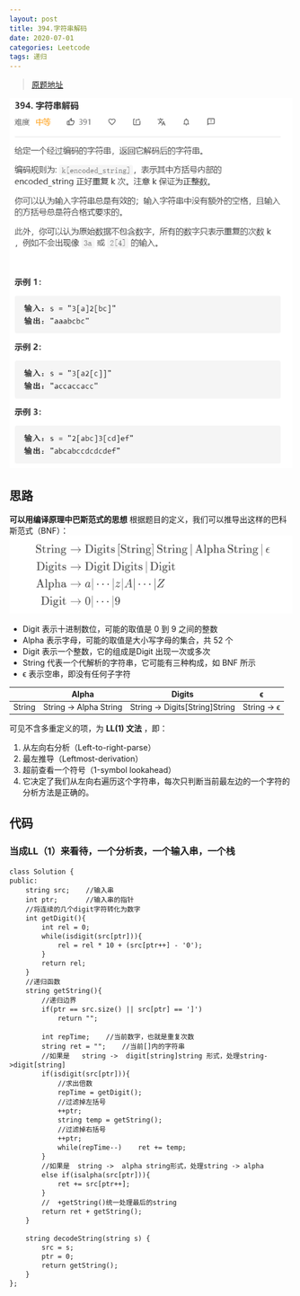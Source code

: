 ```yaml
---
layout: post
title: 394.字符串解码
date: 2020-07-01 
categories: Leetcode
tags: 递归
---
```


> [原题地址](https://leetcode-cn.com/problems/minimum-window-substring/) 

![](/images/posts/2020/07/08.png)

## 思路
**可以用编译原理中巴斯范式的思想**
根据题目的定义，我们可以推导出这样的巴科斯范式（BNF）：
![](/images/posts/2020/07/09.png)
- Digit 表示十进制数位，可能的取值是 0 到 9 之间的整数
- Alpha 表示字母，可能的取值是大小写字母的集合，共 52 个
- Digit 表示一个整数，它的组成是Digit 出现一次或多次
- String 代表一个代解析的字符串，它可能有三种构成，如 BNF 所示
- ϵ 表示空串，即没有任何子字符

| | Alpha | Digits | ϵ
---|---|---|---
String | String -> Alpha String | String -> Digits[String]String | String -> ϵ

可见不含多重定义的项，为 **LL(1) 文法** ，即：
  1. 从左向右分析（Left-to-right-parse）
  2. 最左推导（Leftmost-derivation）
  3. 超前查看一个符号（1-symbol lookahead）
  4. 它决定了我们从左向右遍历这个字符串，每次只判断当前最左边的一个字符的分析方法是正确的。

## 代码
### 当成LL（1）来看待，一个分析表，一个输入串，一个栈
```
class Solution {
public:
    string src;    //输入串
    int ptr;       //输入串的指针
    //将连续的几个digit字符转化为数字
    int getDigit(){
        int rel = 0;
        while(isdigit(src[ptr])){
            rel = rel * 10 + (src[ptr++] - '0');
        }
        return rel;
    }
    //递归函数
    string getString(){
        //递归边界
        if(ptr == src.size() || src[ptr] == ']')
            return "";
        
        int repTime;    //当前数字，也就是重复次数
        string ret = "";    //当前[]内的字符串
        //如果是   string ->  digit[string]string 形式，处理string->digit[string]
        if(isdigit(src[ptr])){
            //求出倍数
            repTime = getDigit();
            //过滤掉左括号
            ++ptr;
            string temp = getString();
            //过滤掉右括号
            ++ptr;
            while(repTime--)    ret += temp;
        }
        //如果是  string ->  alpha string形式，处理string -> alpha
        else if(isalpha(src[ptr])){
            ret += src[ptr++];
        }
        //  +getString()统一处理最后的string
        return ret + getString();
    }

    string decodeString(string s) {
        src = s;
        ptr = 0;
        return getString();
    }
};
```
